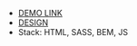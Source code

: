   - [DEMO LINK](https://myroslav-diiak.github.io/creativeBackery-landing/)
  - [DESIGN](https://www.figma.com/file/dY3izAm0Vspsmra4lQWQIP/Bakerlab_FE-students?t=C2wLWCbcm67FzjBZ-0)
  - Stack: HTML, SASS, BEM, JS
